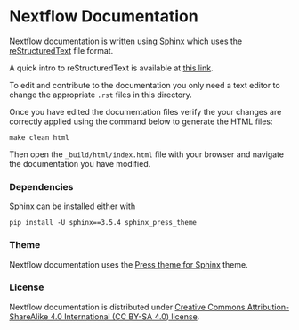# Nextflow Documentation 

Nextflow documentation is written using [Sphinx](http://www.sphinx-doc.org/) which 
uses the [reStructuredText](https://en.wikipedia.org/wiki/ReStructuredText) file format.

A quick intro to reStructuredText is available at [this link](http://www.sphinx-doc.org/en/master/usage/restructuredtext/basics.html).

To edit and contribute to the documentation you only need a text editor to change the
appropriate `.rst` files in this directory.

Once you have edited the documentation files verify the your changes are correctly applied
using the command below to generate the HTML files:

```
make clean html
```


Then open the `_build/html/index.html` file with your browser and navigate the documentation
you have modified.


### Dependencies

Sphinx can be installed either with

```
pip install -U sphinx==3.5.4 sphinx_press_theme
```

### Theme 

Nextflow documentation uses the [Press theme for Sphinx](https://github.com/schettino72/sphinx_press_theme) theme. 

### License

Nextflow documentation is distributed under 
[Creative Commons Attribution-ShareAlike 4.0 International (CC BY-SA 4.0) license](https://creativecommons.org/licenses/by-sa/4.0/).

